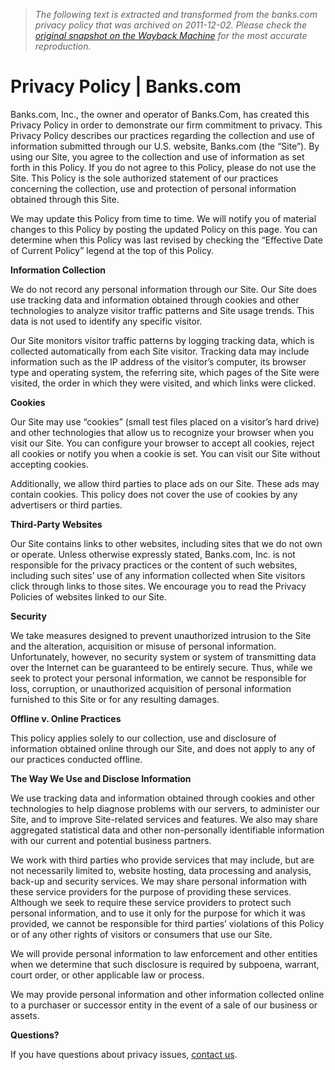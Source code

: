 > *The following text is extracted and transformed from the banks.com privacy policy that was archived on 2011-12-02. Please check the [original snapshot on the Wayback Machine](https://web.archive.org/web/20111202033544id_/http%3A//www.banks.com/privacy-policy) for the most accurate reproduction.*

# Privacy Policy | Banks.com

Banks.com, Inc., the owner and operator of Banks.Com, has created this Privacy Policy in order to demonstrate our firm commitment to privacy. This Privacy Policy describes our practices regarding the collection and use of information submitted through our U.S. website, Banks.com (the “Site”). By using our Site, you agree to the collection and use of information as set forth in this Policy. If you do not agree to this Policy, please do not use the Site. This Policy is the sole authorized statement of our practices concerning the collection, use and protection of personal information obtained through this Site.

We may update this Policy from time to time. We will notify you of material changes to this Policy by posting the updated Policy on this page. You can determine when this Policy was last revised by checking the “Effective Date of Current Policy” legend at the top of this Policy.

**Information Collection**

We do not record any personal information through our Site. Our Site does use tracking data and information obtained through cookies and other technologies to analyze visitor traffic patterns and Site usage trends. This data is not used to identify any specific visitor.

Our Site monitors visitor traffic patterns by logging tracking data, which is collected automatically from each Site visitor. Tracking data may include information such as the IP address of the visitor’s computer, its browser type and operating system, the referring site, which pages of the Site were visited, the order in which they were visited, and which links were clicked.

**Cookies**

Our Site may use “cookies” (small test files placed on a visitor’s hard drive) and other technologies that allow us to recognize your browser when you visit our Site. You can configure your browser to accept all cookies, reject all cookies or notify you when a cookie is set. You can visit our Site without accepting cookies.

Additionally, we allow third parties to place ads on our Site. These ads may contain cookies. This policy does not cover the use of cookies by any advertisers or third parties.

**Third-Party Websites**

Our Site contains links to other websites, including sites that we do not own or operate. Unless otherwise expressly stated, Banks.com, Inc. is not responsible for the privacy practices or the content of such websites, including such sites’ use of any information collected when Site visitors click through links to those sites. We encourage you to read the Privacy Policies of websites linked to our Site.

**Security**

We take measures designed to prevent unauthorized intrusion to the Site and the alteration, acquisition or misuse of personal information. Unfortunately, however, no security system or system of transmitting data over the Internet can be guaranteed to be entirely secure. Thus, while we seek to protect your personal information, we cannot be responsible for loss, corruption, or unauthorized acquisition of personal information furnished to this Site or for any resulting damages.

**Offline v. Online Practices**

This policy applies solely to our collection, use and disclosure of information obtained online through our Site, and does not apply to any of our practices conducted offline.

**The Way We Use and Disclose Information**

We use tracking data and information obtained through cookies and other technologies to help diagnose problems with our servers, to administer our Site, and to improve Site-related services and features. We also may share aggregated statistical data and other non-personally identifiable information with our current and potential business partners.

We work with third parties who provide services that may include, but are not necessarily limited to, website hosting, data processing and analysis, back-up and security services. We may share personal information with these service providers for the purpose of providing these services. Although we seek to require these service providers to protect such personal information, and to use it only for the purpose for which it was provided, we cannot be responsible for third parties’ violations of this Policy or of any other rights of visitors or consumers that use our Site.

We will provide personal information to law enforcement and other entities when we determine that such disclosure is required by subpoena, warrant, court order, or other applicable law or process.

We may provide personal information and other information collected online to a purchaser or successor entity in the event of a sale of our business or assets.

**Questions?**

If you have questions about privacy issues, [contact us](https://web.archive.org/corp/contact-us/).
